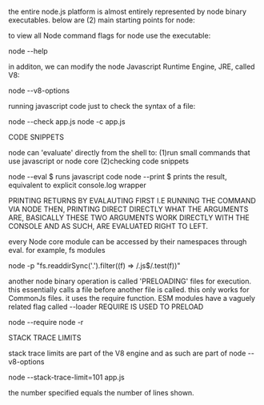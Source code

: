 the entire node.js platform is almost
entirely represented by node binary
executables.
 below are (2) main starting points
for node:


to view all Node command flags for node use the
executable:

node --help


in additon, we can modify the node Javascript
Runtime Engine, JRE, called V8:

node --v8-options




running javascript code just to check the
syntax of a file:

node --check app.js
node -c app.js


CODE SNIPPETS

node can 'evaluate' directly from the shell to:
(1)run small commands that use javascript
or node core
(2)checking code snippets


node --eval  $ runs javascript code
node --print $ prints the result, equivalent to
               explicit console.log
               wrapper


PRINTING RETURNS BY EVALAUTING FIRST
I.E RUNNING THE COMMAND VIA NODE
THEN, PRINTING DIRECT DIRECTLY WHAT THE
ARGUMENTS ARE, BASICALLY THESE TWO ARGUMENTS
WORK DIRECTLY WITH THE CONSOLE AND AS SUCH,
ARE EVALUATED RIGHT TO LEFT.

every Node core module can be accessed by
their namespaces through eval.
for example, fs modules

node -p "fs.readdirSync('.').filter((f)
=> /.js$/.test(f))"


another node binary operation is called
'PRELOADING' files for execution. this
essentially calls a file before another file
is called. this only works for CommonJs files.
it uses the require function. ESM modules have
a vaguely related flag called --loader
REQUIRE IS USED TO PRELOAD

node --require
node -r



STACK TRACE LIMITS

stack trace limits are part of the V8 engine
and as such are part of node --v8-options



node --stack-trace-limit=101 app.js 



the number specified equals the number of lines
shown.









